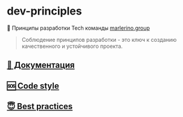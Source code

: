 #  dev-principles
🚀 Принципы разработки Tech команды [marlerino.group](https://marlerino.group)
> Соблюдение принципов разработки - это ключ к созданию качественного и устойчивого проекта. 


## [📁 Документация](/documentation)

## [🆘 Code style](/code_style)

## [😇 Best practices](/best_practices)

